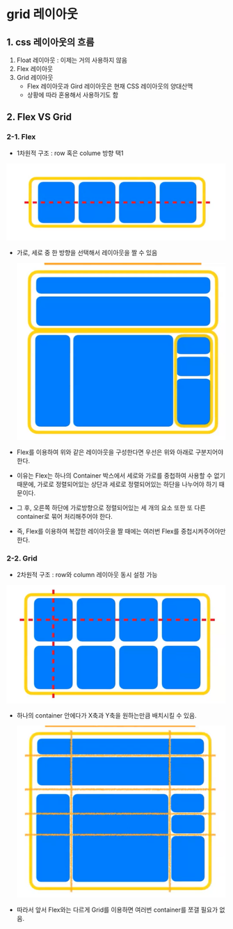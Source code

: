# grid 레이아웃
## 1. css 레이아웃의 흐름
1. Float 레이아웃 : 이제는 거의 사용하지 않음
2. Flex 레이아웃
3. Grid 레이아웃
    - Flex 레이아웃과 Gird 레이아웃은 현재 CSS 레이아웃의 양대산맥
    - 상황에 따라 혼용해서 사용하기도 함

## 2. Flex VS Grid
### 2-1. Flex
- 1차원적 구조 : row 혹은 colume 방향 택1
<img src="./1.png">

- 가로, 세로 중 한 방향을 선택해서 레이아웃을 짤 수 있음

    <img src="./3.png">

- Flex를 이용하여 위와 같은 레이아웃을 구성한다면 우선은 위와 아래로 구분지어야 한다.
- 이유는 Flex는 하나의 Container 박스에서 세로와 가로를 중첩하여 사용할 수 없기 때문에, 가로로 정렬되어있는 상단과 세로로 정렬되어있는 하단을 나누어야 하기 때문이다.
- 그 후, 오른쪽 하단에 가로방향으로 정렬되어있는 세 개의 요소 또한 또 다른 container로 묶어 처리해주어야 한다.
- 즉, Flex를 이용하여 복잡한 레이아웃을 짤 때에는 여러번 Flex를 중첩시켜주어야만 한다.
### 2-2. Grid
- 2차원적 구조 : row와 column 레이아웃 동시 설정 가능
<img src="./2.png">

- 하나의 container 안에다가 X축과 Y축을 원하는만큼 배치시킬 수 있음.

    <img src="./4.png">

- 따라서 앞서 Flex와는 다르게 Grid를 이용하면 여러번 container를 쪼갤 필요가 없음.